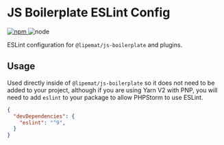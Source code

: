 # JS Boilerplate ESLint Config

<p>
<a href="https://www.npmjs.com/package/@lipemat/eslint-config">
<img alt="npm" src="https://img.shields.io/npm/v/@lipemat/eslint-config.svg">
</a>
    <img alt="node" src="https://img.shields.io/node/v/@lipemat/eslint-config.svg">
</p>

ESLint configuration for `@lipemat/js-boilerplate` and plugins.

## Usage

Used directly inside of `@lipemat/js-boilerplate` so it does not need to be added to your project,
although if you are using Yarn V2 with PNP, you will need to add `eslint` to your package to
allow PHPStorm to use ESLint.

```json
{
  "devDependencies": {
    "eslint": "^9",
  }
}

```
